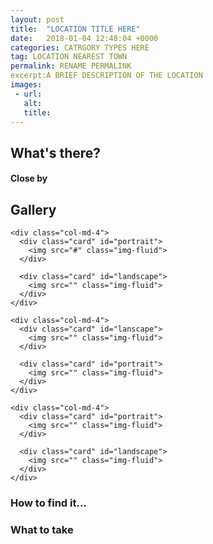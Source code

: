 ```yaml
---
layout: post
title:  "LOCATION TITLE HERE"
date:   2018-01-04 12:48:04 +0000
categories: CATRGORY TYPES HERE
tag: LOCATION NEAREST TOWN
permalink: RENAME PERMALINK
excerpt:A BRIEF DESCRIPTION OF THE LOCATION
images:
 - url: 
   alt: 
   title: 
---
```


## What's there?

#### Close by

## Gallery

<div class="container">

  <div class="row">

    <div class="col-md-4">
      <div class="card" id="portrait">
        <img src="#" class="img-fluid">
      </div>

      <div class="card" id="landscape">
        <img src="" class="img-fluid">
      </div>  
    </div>

    <div class="col-md-4">
      <div class="card" id="lanscape">
        <img src="" class="img-fluid">
      </div>

      <div class="card" id="portrait">
        <img src="" class="img-fluid">
      </div>
    </div>

    <div class="col-md-4">
      <div class="card" id="portrait">
        <img src="" class="img-fluid">
      </div>

      <div class="card" id="landscape">
        <img src="" class="img-fluid">
      </div>
    </div>

  </div>      
</div>


### How to find it...


### What to take


